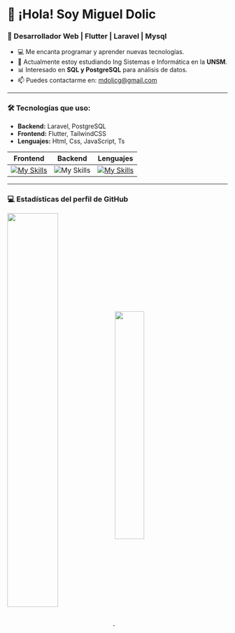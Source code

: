 # 👋 ¡Hola! Soy **Miguel Dolic** 
### 🚀 Desarrollador Web | Flutter | Laravel | Mysql

- 💻 Me encanta programar y aprender nuevas tecnologías.
- 📌 Actualmente estoy estudiando Ing Sistemas e Informática en la **UNSM**.
- 📊 Interesado en **SQL y PostgreSQL** para análisis de datos.
- 📫 Puedes contactarme en: mdolicg@gmail.com

---

### 🛠️ Tecnologías que uso:
- **Backend:** Laravel, PostgreSQL
- **Frontend:** Flutter, TailwindCSS
- **Lenguajes:** Html, Css, JavaScript, Ts

| Frontend | Backend | Lenguajes |
|----------|-------|-------|
|[![My Skills](https://skillicons.dev/icons?i=react,flutter,tailwindcss,figma&theme=light)](https://skillicons.dev)|![My Skills](https://skillicons.dev/icons?i=laravel,postgres,php&perline=3)|[![My Skills](https://skillicons.dev/icons?i=html,css,js,ts)](https://skillicons.dev)|
 

---
### 💻 Estadísticas del perfil de GitHub

 <a href="https://github.com/MiguelDG-96/github-readme-stats">
   <img align="center" src="https://github-readme-stats.vercel.app/api?username=MiguelDG-96&show_icons=true&theme=tokyonight&locale=es" width="48%"/>
 </a>
 <a href="https://github.com/MiguelDG-96/github-readme-stats">
   <img align="center" src="https://github-readme-stats.vercel.app/api/top-langs/?username=MiguelDG-96&layout=compact&theme=tokyonight&locale=es" width="36.5%"/>
 </a>



